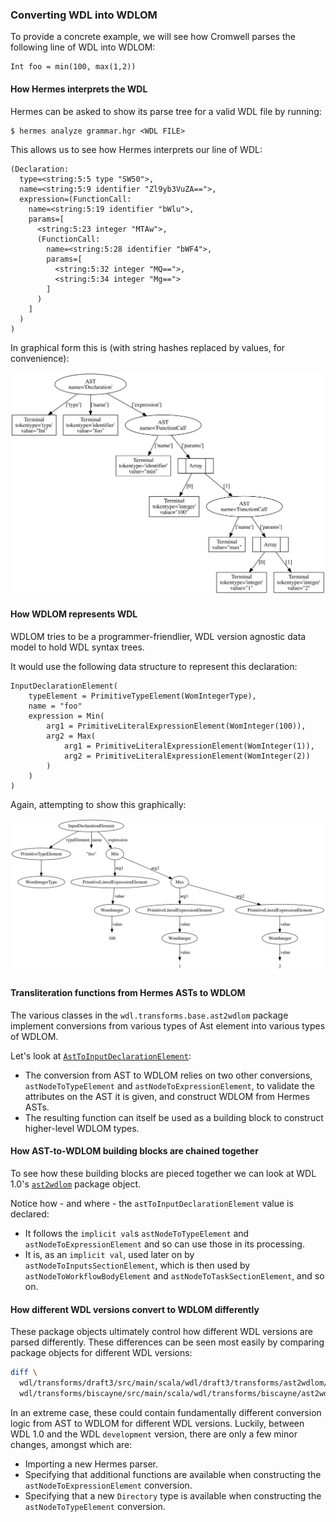 ### Converting WDL into WDLOM

To provide a concrete example, we will see how Cromwell parses the following line of WDL into WDLOM:

```wdl
Int foo = min(100, max(1,2))
``` 

#### How Hermes interprets the WDL

Hermes can be asked to show its parse tree for a valid WDL file by running:

```
$ hermes analyze grammar.hgr <WDL FILE>
```

This allows us to see how Hermes interprets our line of WDL:

```
(Declaration:
  type=<string:5:5 type "SW50">,
  name=<string:5:9 identifier "Zl9yb3VuZA==">,
  expression=(FunctionCall:
    name=<string:5:19 identifier "bWlu">,
    params=[
      <string:5:23 integer "MTAw">,
      (FunctionCall:
        name=<string:5:28 identifier "bWF4">,
        params=[
          <string:5:32 integer "MQ==">,
          <string:5:34 integer "Mg==">
        ]
      )
    ]
  )
)
```

In graphical form this is (with string hashes replaced by values, for convenience):

![Hermes AST Graph](wdlToWdlom_hermes.svg)

#### How WDLOM represents WDL

WDLOM tries to be a programmer-friendlier, WDL version agnostic data model to hold WDL syntax trees.

It would use the following data structure to represent this declaration:

```
InputDeclarationElement(
    typeElement = PrimitiveTypeElement(WomIntegerType),
    name = "foo" 
    expression = Min(
        arg1 = PrimitiveLiteralExpressionElement(WomInteger(100)),
        arg2 = Max(
            arg1 = PrimitiveLiteralExpressionElement(WomInteger(1)),
            arg2 = PrimitiveLiteralExpressionElement(WomInteger(2))
        )
    )
)
```

Again, attempting to show this graphically:

![WDLOM AST Graph](wdlToWdlom_wdlom.svg)

#### Transliteration functions from Hermes ASTs to WDLOM

The various classes in the `wdl.transforms.base.ast2wdlom` package implement conversions from various types of Ast element into various types of WDLOM.

Let's look at [`AstToInputDeclarationElement`](https://github.com/broadinstitute/cromwell/blob/master/wdl/transforms/new-base/src/main/scala/wdl/transforms/base/ast2wdlom/AstToInputDeclarationElement.scala):

* The conversion from AST to WDLOM relies on two other conversions, `astNodeToTypeElement` and `astNodeToExpressionElement`, 
to validate the attributes on the AST it is given, and construct WDLOM from Hermes ASTs.
* The resulting function can itself be used as a building block to construct higher-level WDLOM types. 

#### How AST-to-WDLOM building blocks are chained together

To see how these building blocks are pieced together we can look at WDL 1.0's [`ast2wdlom`](https://github.com/broadinstitute/cromwell/blob/master/wdl/transforms/draft3/src/main/scala/wdl/draft3/transforms/ast2wdlom/ast2wdlom.scala)  package object.

Notice how - and where - the `astToInputDeclarationElement` value is declared:

* It follows the `implicit val`s `astNodeToTypeElement` and `astNodeToExpressionElement` and so can use those in its processing.
* It is, as an `implicit val`, used later on by `astNodeToInputsSectionElement`, which is then used by `astNodeToWorkflowBodyElement` and `astNodeToTaskSectionElement`, and so on. 

#### How different WDL versions convert to WDLOM differently

These package objects ultimately control how different WDL versions are parsed differently. These differences can be seen most easily by comparing package objects for different WDL versions:

```bash
diff \
  wdl/transforms/draft3/src/main/scala/wdl/draft3/transforms/ast2wdlom/ast2wdlom.scala \
  wdl/transforms/biscayne/src/main/scala/wdl/transforms/biscayne/ast2wdlom/ast2wdlom.scala   
``` 

In an extreme case, these could contain fundamentally different conversion logic from AST to WDLOM for different WDL versions. Luckily, between
WDL 1.0 and the WDL `development` version, there are only a few minor changes, amongst which are:

* Importing a new Hermes parser.
* Specifying that additional functions are available when constructing the `astNodeToExpressionElement` conversion.
* Specifying that a new `Directory` type is available when constructing the `astNodeToTypeElement` conversion.
